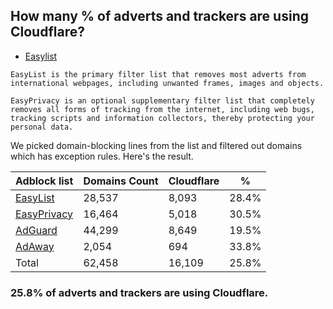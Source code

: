 ## How many % of adverts and trackers are using Cloudflare?


- [Easylist](https://web.archive.org/web/20210516110248/https://easylist.to/)
```
EasyList is the primary filter list that removes most adverts from international webpages, including unwanted frames, images and objects.

EasyPrivacy is an optional supplementary filter list that completely removes all forms of tracking from the internet, including web bugs, tracking scripts and information collectors, thereby protecting your personal data.
```


We picked domain-blocking lines from the list and filtered out domains which has exception rules.
Here's the result.


| Adblock list | Domains Count | Cloudflare | % |
| --- | --- | --- | --- |
| [EasyList](https://easylist.to/easylist/easylist.txt) | 28,537 | 8,093 | 28.4% |
| [EasyPrivacy](https://easylist.to/easylist/easyprivacy.txt) | 16,464 | 5,018 | 30.5% |
| [AdGuard](https://adguardteam.github.io/AdGuardSDNSFilter/Filters/filter.txt) | 44,299 | 8,649 | 19.5% |
| [AdAway](https://raw.githubusercontent.com/AdAway/adaway.github.io/master/hosts.txt) | 2,054 | 694 | 33.8% |
| Total | 62,458 | 16,109 | 25.8% |


### 25.8% of adverts and trackers are using Cloudflare.